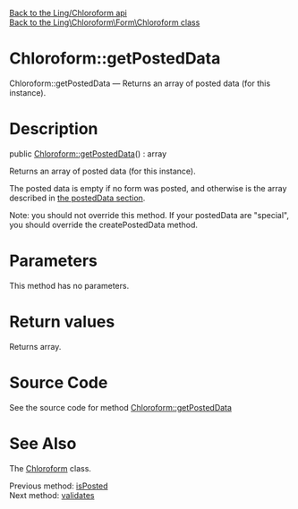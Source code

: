 [Back to the Ling/Chloroform api](https://github.com/lingtalfi/Chloroform/blob/master/doc/api/Ling/Chloroform.md)<br>
[Back to the Ling\Chloroform\Form\Chloroform class](https://github.com/lingtalfi/Chloroform/blob/master/doc/api/Ling/Chloroform/Form/Chloroform.md)


Chloroform::getPostedData
================



Chloroform::getPostedData — Returns an array of posted data (for this instance).




Description
================


public [Chloroform::getPostedData](https://github.com/lingtalfi/Chloroform/blob/master/doc/api/Ling/Chloroform/Form/Chloroform/getPostedData.md)() : array




Returns an array of posted data (for this instance).

The posted data is empty if no form was posted, and otherwise is the
array described in [the postedData section](https://github.com/lingtalfi/Chloroform/blob/master/doc/pages/chloroform-discussion.md#the-posted-data).

Note: you should not override this method. If your postedData are "special", you should override the
createPostedData method.




Parameters
================

This method has no parameters.


Return values
================

Returns array.








Source Code
===========
See the source code for method [Chloroform::getPostedData](https://github.com/lingtalfi/Chloroform/blob/master/Form/Chloroform.php#L103-L110)


See Also
================

The [Chloroform](https://github.com/lingtalfi/Chloroform/blob/master/doc/api/Ling/Chloroform/Form/Chloroform.md) class.

Previous method: [isPosted](https://github.com/lingtalfi/Chloroform/blob/master/doc/api/Ling/Chloroform/Form/Chloroform/isPosted.md)<br>Next method: [validates](https://github.com/lingtalfi/Chloroform/blob/master/doc/api/Ling/Chloroform/Form/Chloroform/validates.md)<br>

